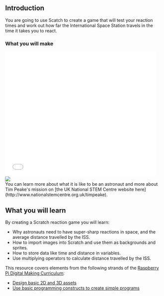 ## Introduction
You are going to use Scatch to create a game that will test your reaction times and work out how far the International Space Station travels in the time it takes you to react.

### What you will make
<div class="scratch-preview">
  <iframe allowtransparency="true" width="485" height="402" src="//scratch.mit.edu/projects/embed/294791719/?autostart=false" frameborder="0" scrolling="no"></iframe>
  <img src="images/skiing-final.png">
</div>
You can learn more about what it is like to be an astronaut and more about Tim Peake's mission on [the UK National STEM Centre website here](http://www.nationalstemcentre.org.uk/timpeake).

## What you will learn
By creating a Scratch reaction game you will learn:

- Why astronauts need to have super-sharp reactions in space, and the average distance travelled by the ISS.  
- How to import images into Scratch and use them as backgrounds and sprites.
- How to store data like time and distance in variables.
- Use multiplying operators to calculate distance travelled by the ISS.

This resource covers elements from the following strands of the [Raspberry Pi Digital Making Curriculum](https://www.raspberrypi.org/curriculum/):

- [Design basic 2D and 3D assets](https://www.raspberrypi.org/curriculum/design/creator)
- [Use basic programming constructs to create simple programs](https://www.raspberrypi.org/curriculum/programming/creator)

